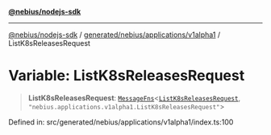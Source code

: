 [**@nebius/nodejs-sdk**](../../../../../README.md)

---

[@nebius/nodejs-sdk](../../../../../README.md) / [generated/nebius/applications/v1alpha1](../README.md) / ListK8sReleasesRequest

# Variable: ListK8sReleasesRequest

> **ListK8sReleasesRequest**: [`MessageFns`](../../../../../runtime/protos/core/interfaces/MessageFns.md)\<[`ListK8sReleasesRequest`](../interfaces/ListK8sReleasesRequest.md), `"nebius.applications.v1alpha1.ListK8sReleasesRequest"`\>

Defined in: src/generated/nebius/applications/v1alpha1/index.ts:100
